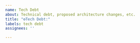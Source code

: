 ```yaml
---
name: Tech Debt
about: Technical debt, proposed architecture changes, etc.
title: "⚙Tech Debt:"
labels: tech debt
assignees: ''

---
```



